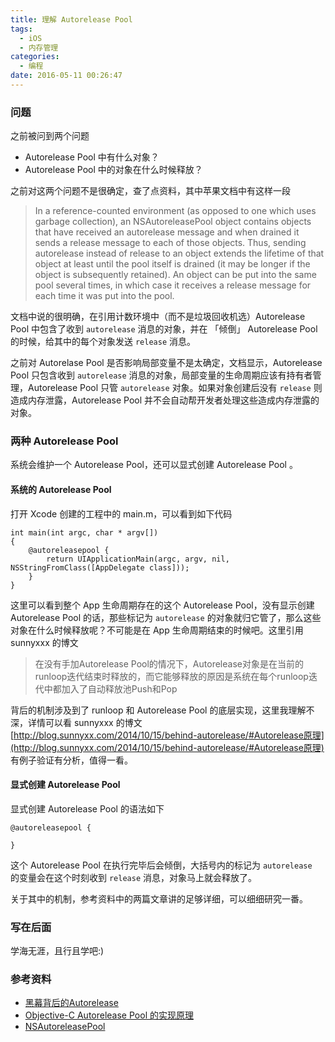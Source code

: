 ```yaml
---
title: 理解 Autorelease Pool
tags:
  - iOS
  - 内存管理
categories:
  - 编程
date: 2016-05-11 00:26:47
---
```


###  问题

之前被问到两个问题

* Autorelease Pool 中有什么对象？
* Autorelease Pool 中的对象在什么时候释放？  

之前对这两个问题不是很确定，查了点资料，其中苹果文档中有这样一段

> In a reference-counted environment (as opposed to one which uses garbage collection), an NSAutoreleasePool object contains objects that have received an autorelease message and when drained it sends a release message to each of those objects. Thus, sending autorelease instead of release to an object extends the lifetime of that object at least until the pool itself is drained (it may be longer if the object is subsequently retained). An object can be put into the same pool several times, in which case it receives a release message for each time it was put into the pool.

文档中说的很明确，在引用计数环境中（而不是垃圾回收机选）Autorelease Pool 中包含了收到 `autorelease` 消息的对象，并在 「倾倒」 Autorelease Pool 的时候，给其中的每个对象发送 `release` 消息。  

之前对 Autorelase Pool  是否影响局部变量不是太确定，文档显示，Autorelease Pool 只包含收到 `autorelease` 消息的对象，局部变量的生命周期应该有持有者管理，Autorelease Pool 只管 `autorelease` 对象。如果对象创建后没有 `release` 则造成内存泄露，Autorelease Pool  并不会自动帮开发者处理这些造成内存泄露的对象。

###  两种 Autorelease Pool

系统会维护一个 Autorelease Pool，还可以显式创建 Autorelease Pool 。

####  系统的 Autorelease Pool
打开 Xcode 创建的工程中的 main.m，可以看到如下代码

```
int main(int argc, char * argv[])
{
    @autoreleasepool {
        return UIApplicationMain(argc, argv, nil, NSStringFromClass([AppDelegate class]));
    }
}
```
这里可以看到整个 App 生命周期存在的这个 Autorelease Pool，没有显示创建Autorelease Pool 的话，那些标记为 `autorelease` 的对象就归它管了，那么这些对象在什么时候释放呢？不可能是在 App 生命周期结束的时候吧。这里引用 sunnyxxx 的博文

> 在没有手加Autorelease Pool的情况下，Autorelease对象是在当前的runloop迭代结束时释放的，而它能够释放的原因是系统在每个runloop迭代中都加入了自动释放池Push和Pop

背后的机制涉及到了 runloop 和 Autorelease Pool 的底层实现，这里我理解不深，详情可以看 sunnyxxx 的博文 [http://blog.sunnyxx.com/2014/10/15/behind-autorelease/#Autorelease原理](http://blog.sunnyxx.com/2014/10/15/behind-autorelease/#Autorelease原理) 有例子验证有分析，值得一看。

#### 显式创建 Autorelease Pool

显式创建 Autorelease Pool 的语法如下

```
@autoreleasepool {

}
```

这个 Autorelease Pool 在执行完毕后会倾倒，大括号内的标记为 `autorelease ` 的变量会在这个时刻收到 `release` 消息，对象马上就会释放了。

关于其中的机制，参考资料中的两篇文章讲的足够详细，可以细细研究一番。

### 写在后面

学海无涯，且行且学吧:)

### 参考资料

* [黑幕背后的Autorelease](http://blog.sunnyxx.com/2014/10/15/behind-autorelease/)
* [Objective-C Autorelease Pool 的实现原理](http://blog.leichunfeng.com/blog/2015/05/31/objective-c-autorelease-pool-implementation-principle/)
* [NSAutoreleasePool](https://developer.apple.com/library/ios/documentation/Cocoa/Reference/Foundation/Classes/NSAutoreleasePool_Class/index.html#//apple_ref/doc/uid/TP40003623)